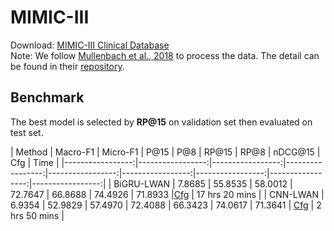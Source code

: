 # MIMIC-III

Download: [MIMIC-III Clinical Database](https://physionet.org/content/mimiciii/1.4/)  
Note: We follow [Mullenbach et al., 2018](https://arxiv.org/abs/1802.05695) to process the data. The detail can be found in their [repository](https://github.com/jamesmullenbach/caml-mimic).
## Benchmark
The best model is selected by **RP@15** on validation set then evaluated on test set.

| Method |     Macro-F1     |     Micro-F1     |       P@15       |       P@8        |      RP@15       |       RP@8       |     nDCG@15      | Cfg | Time | 
|-----------------:|-----------------:|-----------------:|-----------------:|-----------------:|-----------------:|-----------------:|-----------------:|-----------------:|
|      BiGRU-LWAN      |      7.8685      |     55.8535      |     58.0012      |     72.7647      |     66.8688      |     74.4926      |     71.8933      |[Cfg](./example_config/MIMIC/bigru_lwan.yml) | 17 hrs 20 mins |
|      CNN-LWAN      |      6.9354      |     52.9829      |     57.4970      |     72.4088      |     66.3423      |     74.0617      |     71.3641      | [Cfg](./example_config/MIMIC/cnn_lwan.yml) | 2 hrs 50 mins |
